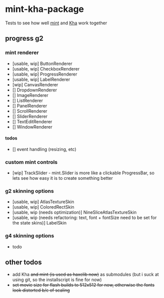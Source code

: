 # mint-kha-package
Tests to see how well [mint](https://github.com/snowkit/mint) and [Kha](https://github.com/KTXSoftware/Kha) work together

## progress g2
### mint renderer
* [usable, wip] ButtonRenderer
* [usable, wip] CheckboxRenderer
* [usable, wip] ProgressRenderer
* [usable, wip] LabelRenderer
* [wip] CanvasRenderer
* [] DropdownRenderer
* [] ImageRenderer
* [] ListRenderer
* [] PanelRenderer
* [] ScrollRenderer
* [] SliderRenderer
* [] TextEditRenderer
* [] WindowRenderer

#### todos
* [] event handling (resizing, etc)

### custom mint controls
* [wip] TrackSlider - mint.Slider is more like a clickable ProgressBar, so lets see how easy it is to create something better

### g2 skinning options
* [usable, wip] AtlasTextureSkin
* [usable, wip] ColoredRectSkin
* [usable, wip (needs optimization)] NineSliceAtlasTextureSkin
* [usable, wip (needs refactoring: text, font + fontSize need to be set for the state skins)] LabelSkin

### g4 skinning options
* todo

## other todos
* add Kha <del>and mint (is used as haxelib now)</del> as submodules (but i suck at using git, so the installscript is fine for now)
* <del>set movie size for flash builds to 512x512 for now, otherwise the fonts look distorted b/c of scaling</del>
